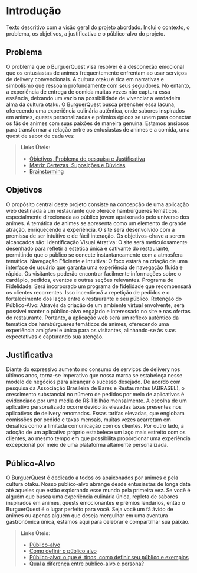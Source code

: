 # Introdução

Texto descritivo com a visão geral do projeto abordado. Inclui o contexto, o problema, os objetivos, a justificativa e o público-alvo do projeto.

## Problema
O problema que o BurguerQuest visa resolver é a desconexão emocional que os entusiastas de animes frequentemente enfrentam ao usar serviços de delivery convencionais. 
A cultura otaku é rica em narrativas e simbolismo que ressoam profundamente com seus seguidores. No entanto, a experiência de entrega de comida muitas vezes não captura essa essência, deixando um vazio na possibilidade de vivenciar a verdadeira alma da cultura otaku. 
O BurguerQuest busca preencher essa lacuna, oferecendo uma experiência culinária autêntica, onde sabores inspirados em animes, quests personalizadas e prêmios épicos se unem para conectar os fãs de animes com suas paixões de maneira genuína. Estamos ansiosos para transformar a relação entre os entusiastas de animes e a comida, uma quest de sabor de cada vez


> **Links Úteis**:
> - [Objetivos, Problema de pesquisa e Justificativa](https://medium.com/@versioparole/objetivos-problema-de-pesquisa-e-justificativa-c98c8233b9c3)
> - [Matriz Certezas, Suposições e Dúvidas](https://medium.com/educa%C3%A7%C3%A3o-fora-da-caixa/matriz-certezas-suposi%C3%A7%C3%B5es-e-d%C3%BAvidas-fa2263633655)
> - [Brainstorming](https://www.euax.com.br/2018/09/brainstorming/)

## Objetivos

O propósito central deste projeto consiste na concepção de uma aplicação web destinada a um restaurante que oferece hambúrgueres temáticos, especialmente direcionada ao público jovem apaixonado pelo universo dos animes. A temática de animes se apresenta como um elemento de grande atração, enriquecendo a experiência. O site será desenvolvido com a premissa de ser intuitivo e de fácil interação.
Os objetivos-chave a serem alcançados são:
Identificação Visual Atrativa: O site será meticulosamente desenhado para refletir a estética única e cativante do restaurante, permitindo que o público se conecte instantaneamente com a atmosfera temática.
Navegação Eficiente e Intuitiva: O foco estará na criação de uma interface de usuário que garanta uma experiência de navegação fluida e rápida. Os visitantes poderão encontrar facilmente informações sobre o cardápio, pedidos, eventos e outras seções relevantes.
Programa de Fidelidade: Será incorporado um programa de fidelidade que recompensará os clientes recorrentes. Isso incentivará a repetição de pedidos e o fortalecimento dos laços entre o restaurante e seu público.
Retenção do Público-Alvo: Através da criação de um ambiente virtual envolvente, será possível manter o público-alvo engajado e interessado no site e nas ofertas do restaurante.
Portanto, a aplicação web será um reflexo autêntico da temática dos hambúrgueres temáticos de animes, oferecendo uma experiência amigável e única para os visitantes, alinhando-se às suas expectativas e capturando sua atenção.


## Justificativa

Diante do expressivo aumento no consumo de serviços de delivery nos últimos anos, torna-se imperativo que nossa marca se estabeleça nesse modelo de negócios para alcançar o sucesso desejado. De acordo com pesquisa da Associação Brasileira de Bares e Restaurantes (ABRASEL), o crescimento substancial no número de pedidos por meio de aplicativos é evidenciado por uma média de R$ 1 bilhão mensalmente.
A escolha de um aplicativo personalizado ocorre devido às elevadas taxas presentes nos aplicativos de delivery renomados. Essas tarifas elevadas, que englobam comissões por pedido e taxas mensais, muitas vezes acarretam em desafios como a limitada comunicação com os clientes. Por outro lado, a adoção de um aplicativo próprio estabelece um laço mais estreito com os clientes, ao mesmo tempo em que possibilita proporcionar uma experiência excepcional por meio de uma plataforma altamente personalizada.


## Público-Alvo

O BurguerQuest é dedicado a todos os apaixonados por animes e pela cultura otaku. Nosso público-alvo abrange desde entusiastas de longa data até aqueles que estão explorando esse mundo pela primeira vez. Se você é alguém que busca uma experiência culinária única, repleta de sabores inspirados em animes, quests emocionantes e prêmios lendários, então o BurguerQuest é o lugar perfeito para você. Seja você um fã ávido de animes ou apenas alguém que deseja mergulhar em uma aventura gastronômica única, estamos aqui para celebrar e compartilhar sua paixão.

> **Links Úteis**:
> - [Público-alvo](https://blog.hotmart.com/pt-br/publico-alvo/)
> - [Como definir o público alvo](https://exame.com/pme/5-dicas-essenciais-para-definir-o-publico-alvo-do-seu-negocio/)
> - [Público-alvo: o que é, tipos, como definir seu público e exemplos](https://klickpages.com.br/blog/publico-alvo-o-que-e/)
> - [Qual a diferença entre público-alvo e persona?](https://rockcontent.com/blog/diferenca-publico-alvo-e-persona/)
